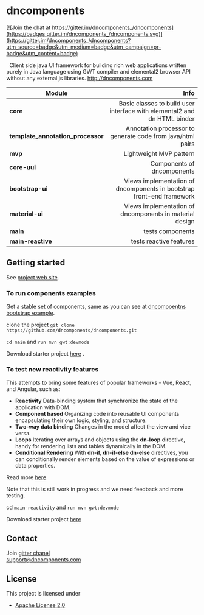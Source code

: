 # dncomponents

[![Join the chat at https://gitter.im/dncomponents_/dncomponents](https://badges.gitter.im/dncomponents_/dncomponents.svg)](https://gitter.im/dncomponents_/dncomponents?utm_source=badge&utm_medium=badge&utm_campaign=pr-badge&utm_content=badge)

&nbsp;&nbsp;Client side java UI framework for building rich web applications written purely in Java language using GWT
compiler and elemental2 browser API without any external js libraries.
http://dncomponents.com

| Module                                |                                                                      Info |
|---------------------------------------|--------------------------------------------------------------------------:|
| <b>core</b>                           |  Basic classes to build user interface with elemental2 and dn HTML binder |
| <b> template_annotation_processor</b> |                Annotation processor to generate code from java/html pairs |
| <b> mvp</b>                           |                                                   Lightweight MVP pattern |
| <b>core-uui</b>                       |                                                Components of dncomponents |
| <b>bootstrap-ui</b>                   | Views implementation of dncomponents in bootstrap front-end framework</b> |
| <b>material-ui</b>                    |                   Views implementation of dncomponents in material design |
| <b>main</b>                           |                                                          tests components |
| <b>main-reactive</b>                  |                                                   tests reactive features |

## Getting started

See [project web site](https://dncomponents.com/index.html).

### To run components examples

Get a stable set of components, same as you can see at  [dncompoentns bootstrap example](https://dncomponents.com/demo/index.html).

clone the project `git clone https://github.com/dncomponents/dncomponents.git`

`cd main` and `run mvn gwt:devmode`


Download starter project [here](https://github.com/dncomponents/dncomponents-java-starter-bs) .

### To test new reactivity features

This attempts to bring some features of popular frameworks - Vue, React, and Angular, such as:

* **Reactivity** Data-binding system that synchronize the state of the application with DOM.<br>
* **Component based** Organizing code into reusable UI components encapsulating their own logic, styling, and structure. <br>
* **Two-way data binding** Changes in the model affect the view and vice versa. <br>
* **Loops** Iterating over arrays and objects using the **dn-loop** directive, handy for rendering lists and tables dynamically in the DOM. <br>
* **Conditional Rendering** With **dn-if, dn-if-else dn-else** directives, you can conditionally render elements based on the value of expressions or data properties.


Read more [here](https://github.com/dncomponents/dncomponents/blob/master/main-reactive/README.md)

Note that this is still work in progress and we need feedback and more testing.

cd `main-reactivity` and `run mvn gwt:devmode`

Download starter project [here](https://github.com/dncomponents/dncomponents-java-elemental-starter)

## Contact
Join [gitter chanel](https://gitter.im/dncomponents_/dncomponents) <br> 
support@dncomponents.com

## License

This project is licensed under

* [Apache License 2.0](http://www.apache.org/licenses/LICENSE-2.0)
